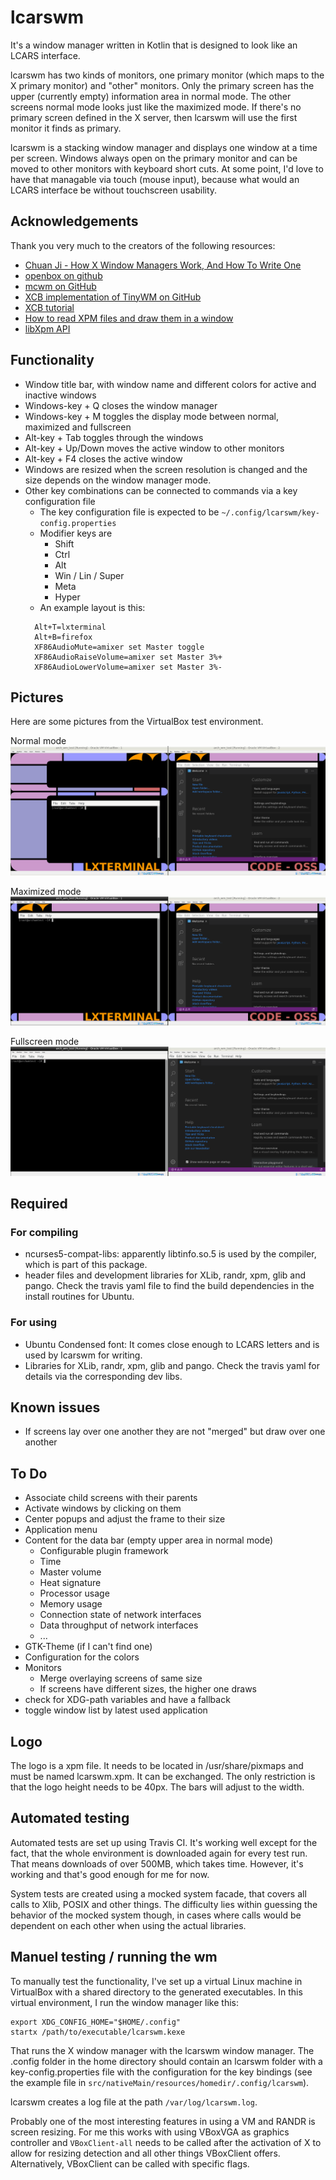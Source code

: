 # lcarswm
It's a window manager written in Kotlin that is designed to look like an LCARS interface.

lcarswm has two kinds of monitors, one primary monitor (which maps to the X primary monitor) and "other" monitors. Only the primary screen has the upper (currently empty) information area in normal mode. The other screens normal mode looks just like the maximized mode. If there's no primary screen defined in the X server, then lcarswm will use the first monitor it finds as primary.

lcarswm is a stacking window manager and displays one window at a time per screen. Windows always open on the primary monitor and can be moved to other monitors with keyboard short cuts. At some point, I'd love to have that managable via touch (mouse input), because what would an LCARS interface be without touchscreen usability.

## Acknowledgements
Thank you very much to the creators of the following resources:
* [Chuan Ji - How X Window Managers Work, And How To Write One](https://jichu4n.com/posts/how-x-window-managers-work-and-how-to-write-one-part-i/)
* [openbox on github](https://github.com/danakj/openbox)
* [mcwm on GitHub](https://github.com/mchackorg/mcwm)
* [XCB implementation of TinyWM on GitHub](https://github.com/stefanbidi/tinywm-xcb)
* [XCB tutorial](https://www.x.org/releases/X11R7.7/doc/libxcb/tutorial/index.html)
* [How to read XPM files and draw them in a window](http://www.dis.uniroma1.it/~liberato/screensaver/image.html)
* [libXpm API](https://fossies.org/dox/libXpm-4.7/files.html)

## Functionality
* Window title bar, with window name and different colors for active and inactive windows
* Windows-key + Q closes the window manager
* Windows-key + M toggles the display mode between normal, maximized and fullscreen
* Alt-key + Tab toggles through the windows
* Alt-key + Up/Down moves the active window to other monitors
* Alt-key + F4 closes the active window
* Windows are resized when the screen resolution is changed and the size depends on the window manager mode.
* Other key combinations can be connected to commands via a key configuration file
  * The key configuration file is expected to be `~/.config/lcarswm/key-config.properties`
  * Modifier keys are
    * Shift
    * Ctrl
    * Alt
    * Win / Lin / Super
    * Meta
    * Hyper
  * An example layout is this:
  ```properties
    Alt+T=lxterminal
    Alt+B=firefox
    XF86AudioMute=amixer set Master toggle
    XF86AudioRaiseVolume=amixer set Master 3%+
    XF86AudioLowerVolume=amixer set Master 3%-
  ```

## Pictures
Here are some pictures from the VirtualBox test environment.

Normal mode
![lcarswm in normal mode](doc/images/screen-normal-mode.png)

Maximized mode
![lcarswm in normal mode](doc/images/screen-maximized-mode.png)

Fullscreen mode
![lcarswm in normal mode](doc/images/screen-fullscreen-mode.png)

## Required
### For compiling
* ncurses5-compat-libs: apparently libtinfo.so.5 is used by the compiler, which is part of this package.
* header files and development libraries for XLib, randr, xpm, glib and pango. Check the travis yaml file to find the build dependencies in the install routines for Ubuntu.

### For using
* Ubuntu Condensed font: It comes close enough to LCARS letters and is used by lcarswm for writing.
* Libraries for XLib, randr, xpm, glib and pango. Check the travis yaml for details via the corresponding dev libs.

## Known issues
* If screens lay over one another they are not "merged" but draw over one another

## To Do
* Associate child screens with their parents
* Activate windows by clicking on them
* Center popups and adjust the frame to their size
* Application menu
* Content for the data bar (empty upper area in normal mode)
  * Configurable plugin framework
  * Time
  * Master volume
  * Heat signature
  * Processor usage
  * Memory usage
  * Connection state of network interfaces
  * Data throughput of network interfaces
  * ...
* GTK-Theme (if I can't find one)
* Configuration for the colors
* Monitors
  * Merge overlaying screens of same size
  * If screens have different sizes, the higher one draws
* check for XDG-path variables and have a fallback
* toggle window list by latest used application

## Logo
The logo is a xpm file. It needs to be located in /usr/share/pixmaps and must be named lcarswm.xpm. It can be exchanged. The only restriction is that the logo height needs to be 40px. The bars will adjust to the width.

## Automated testing
Automated tests are set up using Travis CI. It's working well except for the fact, that the whole environment is downloaded again for every test run. That means downloads of over 500MB, which takes time. However, it's working and that's good enough for me for now.

System tests are created using a mocked system facade, that covers all calls to Xlib, POSIX and other things. The difficulty lies within guessing the behavior of the mocked system though, in cases where calls would be dependent on each other when using the actual libraries.

## Manuel testing / running the wm
To manually test the functionality, I've set up a virtual Linux machine in VirtualBox with a shared directory to the generated executables. In this virtual environment, I run the window manager like this:

```
export XDG_CONFIG_HOME="$HOME/.config"
startx /path/to/executable/lcarswm.kexe
```

That runs the X window manager with the lcarswm window manager. The .config folder in the home directory should contain an lcarswm folder with a key-config.properties file with the configuration for the key bindings (see the example file in `src/nativeMain/resources/homedir/.config/lcarswm`).

lcarswm creates a log file at the path `/var/log/lcarswm.log`.

Probably one of the most interesting features in using a VM and RANDR is screen resizing. For me this works with using VBoxVGA as graphics controller and `VBoxClient-all` needs to be called after the activation of X to allow for resizing detection and all other things VBoxClient offers. Alternatively, VBoxClient can be called with specific flags.
